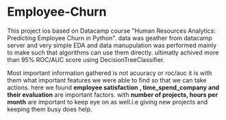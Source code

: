 # Employee-Churn

This project ios based on Datacamp course "Human Resources Analytics: Predicting Employee Churn in Python". data was geather from datacamp server and very simple EDA and data manupulation was performed mainly to make such that algorithms can use them directly. ultimatly achived more than 95% ROC/AUC score using DecisionTreeClassifier.

Most important information gathered is not acuuracy or roc/auc it is with them what important features we were able to find so that we can take actions. here we found **employee satisfaction , time_spend_company and their evaluation** are important factors. with **number of projects, hours per month** are important to keep eye on as well.i.e giving new projects and keeping them busy does help.